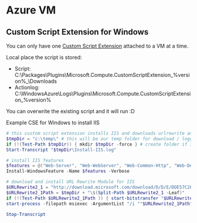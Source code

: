# Azure VM

## Custom Script Extension for Windows

You can only have one [Custom Script Extension](https://docs.microsoft.com/en-us/azure/virtual-machines/extensions/custom-script-windows) attached to a VM at a time.

Local place the script is stored:

- Script: C:\Packages\Plugins\Microsoft.Compute.CustomScriptExtension\_%version%_\Downloads
- Actionlog: C:\WindowsAzure\Logs\Plugins\Microsoft.Compute.CustomScriptExtension\_%version%

You can overwrite the existing script and it will run :D

Example CSE for Windows to install IIS

```ps1
# this custom script extension installs IIS and downloads urlrewrite and install
$tmpDir = "c:\temp\" # this will be our temp folder for download / logging
if (!(Test-Path $tmpDir)) { mkdir $tmpDir -force } # create folder if it doesn't exist
Start-Transcript "$tmpDir\Install-IIS.log"

# install IIS features 
$features = @("Web-Server", "Web-WebServer", "Web-Common-Http", "Web-Default-Doc", "Web-Dir-Browsing", "Web-Http-Errors", "Web-Static-Content", "Web-Http-Redirect", "Web-Health", "Web-Http-Logging", "Web-Custom-Logging", "Web-Log-Libraries", "Web-Request-Monitor",  "Web-Http-Tracing", "Web-Performance", "Web-Stat-Compression", "Web-Dyn-Compression", "Web-Security", "Web-Filtering", "Web-Basic-Auth", "Web-IP-Security", "Web-Url-Auth", "Web-Windows-Auth", "Web-App-Dev", "Web-Net-Ext45", "Web-Asp-Net45", "Web-ISAPI-Ext", "Web-ISAPI-Filter", "Web-Mgmt-Tools", "Web-Mgmt-Console", "Web-Scripting-Tools", "NET-Framework-45-Features", "NET-Framework-45-Core", "NET-Framework-45-ASPNET", "NET-WCF-Services45", "NET-WCF-TCP-PortSharing45")
Install-WindowsFeature -Name $features -Verbose 

# download and install URL Rewrite Module for IIS
$URLRewrite2_1 = "http://download.microsoft.com/download/D/D/E/DDE57C26-C62C-4C59-A1BB-31D58B36ADA2/rewrite_amd64_en-US.msi"
$URLRewrite2_1Path = $tmpDir + "\$(Split-Path $URLRewrite2_1 -Leaf)"
if (!(Test-Path $URLRewrite2_1Path )) { start-bitstransfer "$URLRewrite2_1" "$URLRewrite2_1Path" -Priority High -RetryInterval 60 -Verbose -TransferType Download }
start-process -filepath msiexec -ArgumentList "/i ""$URLRewrite2_1Path"" /l*v ""$URLRewrite2_1Path.log""  /passive ACCEPTEULA=""YES""" -Wait #unattended install

Stop-Transcript
```
